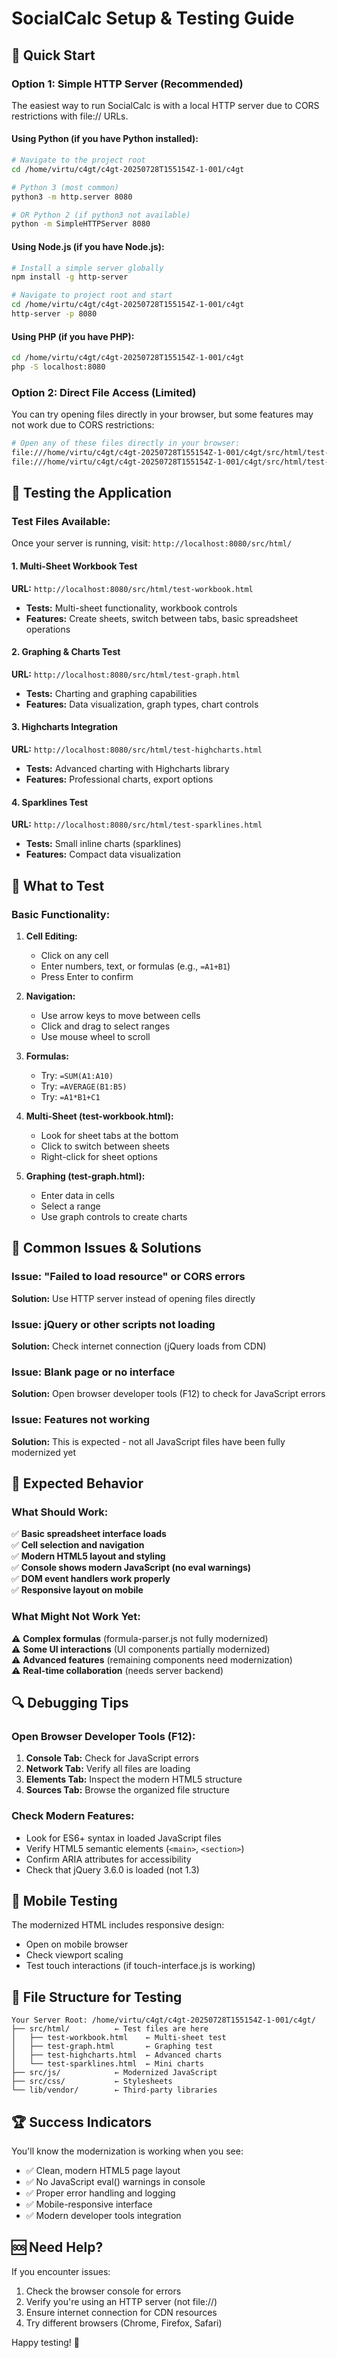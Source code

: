 # SocialCalc Setup & Testing Guide

## 🚀 Quick Start

### Option 1: Simple HTTP Server (Recommended)

The easiest way to run SocialCalc is with a local HTTP server due to CORS restrictions with file:// URLs.

#### Using Python (if you have Python installed):
```bash
# Navigate to the project root
cd /home/virtu/c4gt/c4gt-20250728T155154Z-1-001/c4gt

# Python 3 (most common)
python3 -m http.server 8080

# OR Python 2 (if python3 not available)
python -m SimpleHTTPServer 8080
```

#### Using Node.js (if you have Node.js):
```bash
# Install a simple server globally
npm install -g http-server

# Navigate to project root and start
cd /home/virtu/c4gt/c4gt-20250728T155154Z-1-001/c4gt
http-server -p 8080
```

#### Using PHP (if you have PHP):
```bash
cd /home/virtu/c4gt/c4gt-20250728T155154Z-1-001/c4gt
php -S localhost:8080
```

### Option 2: Direct File Access (Limited)

You can try opening files directly in your browser, but some features may not work due to CORS restrictions:

```bash
# Open any of these files directly in your browser:
file:///home/virtu/c4gt/c4gt-20250728T155154Z-1-001/c4gt/src/html/test-workbook.html
file:///home/virtu/c4gt/c4gt-20250728T155154Z-1-001/c4gt/src/html/test-graph.html
```

## 🧪 Testing the Application

### Test Files Available:

Once your server is running, visit: `http://localhost:8080/src/html/`

#### 1. **Multi-Sheet Workbook Test**
**URL:** `http://localhost:8080/src/html/test-workbook.html`
- **Tests:** Multi-sheet functionality, workbook controls
- **Features:** Create sheets, switch between tabs, basic spreadsheet operations

#### 2. **Graphing & Charts Test** 
**URL:** `http://localhost:8080/src/html/test-graph.html`
- **Tests:** Charting and graphing capabilities
- **Features:** Data visualization, graph types, chart controls

#### 3. **Highcharts Integration**
**URL:** `http://localhost:8080/src/html/test-highcharts.html`
- **Tests:** Advanced charting with Highcharts library
- **Features:** Professional charts, export options

#### 4. **Sparklines Test**
**URL:** `http://localhost:8080/src/html/test-sparklines.html`
- **Tests:** Small inline charts (sparklines)
- **Features:** Compact data visualization

## 🔧 What to Test

### Basic Functionality:
1. **Cell Editing:**
   - Click on any cell
   - Enter numbers, text, or formulas (e.g., `=A1+B1`)
   - Press Enter to confirm

2. **Navigation:**
   - Use arrow keys to move between cells
   - Click and drag to select ranges
   - Use mouse wheel to scroll

3. **Formulas:**
   - Try: `=SUM(A1:A10)`
   - Try: `=AVERAGE(B1:B5)`  
   - Try: `=A1*B1+C1`

4. **Multi-Sheet (test-workbook.html):**
   - Look for sheet tabs at the bottom
   - Click to switch between sheets
   - Right-click for sheet options

5. **Graphing (test-graph.html):**
   - Enter data in cells
   - Select a range
   - Use graph controls to create charts

## 🐛 Common Issues & Solutions

### Issue: "Failed to load resource" or CORS errors
**Solution:** Use HTTP server instead of opening files directly

### Issue: jQuery or other scripts not loading
**Solution:** Check internet connection (jQuery loads from CDN)

### Issue: Blank page or no interface
**Solution:** Open browser developer tools (F12) to check for JavaScript errors

### Issue: Features not working
**Solution:** This is expected - not all JavaScript files have been fully modernized yet

## 🎯 Expected Behavior

### What Should Work:
✅ **Basic spreadsheet interface loads**  
✅ **Cell selection and navigation**  
✅ **Modern HTML5 layout and styling**  
✅ **Console shows modern JavaScript (no eval warnings)**  
✅ **DOM event handlers work properly**  
✅ **Responsive layout on mobile**

### What Might Not Work Yet:
⚠️ **Complex formulas** (formula-parser.js not fully modernized)  
⚠️ **Some UI interactions** (UI components partially modernized)  
⚠️ **Advanced features** (remaining components need modernization)  
⚠️ **Real-time collaboration** (needs server backend)

## 🔍 Debugging Tips

### Open Browser Developer Tools (F12):
1. **Console Tab:** Check for JavaScript errors
2. **Network Tab:** Verify all files are loading
3. **Elements Tab:** Inspect the modern HTML5 structure
4. **Sources Tab:** Browse the organized file structure

### Check Modern Features:
- Look for ES6+ syntax in loaded JavaScript files
- Verify HTML5 semantic elements (`<main>`, `<section>`)
- Confirm ARIA attributes for accessibility
- Check that jQuery 3.6.0 is loaded (not 1.3)

## 📱 Mobile Testing

The modernized HTML includes responsive design:
- Open on mobile browser
- Check viewport scaling
- Test touch interactions (if touch-interface.js is working)

## 🔗 File Structure for Testing

```
Your Server Root: /home/virtu/c4gt/c4gt-20250728T155154Z-1-001/c4gt/
├── src/html/          ← Test files are here
│   ├── test-workbook.html    ← Multi-sheet test
│   ├── test-graph.html       ← Graphing test  
│   ├── test-highcharts.html  ← Advanced charts
│   └── test-sparklines.html  ← Mini charts
├── src/js/            ← Modernized JavaScript
├── src/css/           ← Stylesheets
└── lib/vendor/        ← Third-party libraries
```

## 🏆 Success Indicators

You'll know the modernization is working when you see:
- ✅ Clean, modern HTML5 page layout
- ✅ No JavaScript eval() warnings in console
- ✅ Proper error handling and logging
- ✅ Mobile-responsive interface
- ✅ Modern developer tools integration

## 🆘 Need Help?

If you encounter issues:
1. Check the browser console for errors
2. Verify you're using an HTTP server (not file://)
3. Ensure internet connection for CDN resources
4. Try different browsers (Chrome, Firefox, Safari)

Happy testing! 🎉